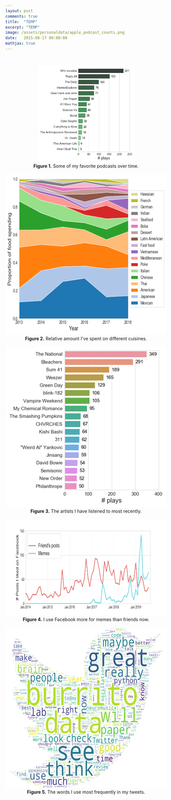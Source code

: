 ```yaml
---
layout: post
comments: true
title:  "TEMP"
excerpt: "TEMP"
image: /assets/personaldata/apple_podcast_counts.png
date:   2015-08-17 00:00:00
mathjax: true
---
```


&nbsp;
&nbsp;
<div class="imgcap" style="text-align:center">
<img src="/assets/personaldata/apple_podcast_counts_greens.png" height="300">
<div class="thecap" style="text-align:center"><b>Figure 1.</b> Some of my favorite podcasts over time.</div>
</div>
&nbsp;
&nbsp;

<div class="imgcap" style="text-align:center">
<img src="/assets/personaldata/boa_cuisines_stacked_proportion.png" height="500">
<div class="thecap" style="text-align:center"><b>Figure 2.</b> Relative amount I've spent on different cuisines.</div>
</div>
&nbsp;
&nbsp;

<div class="imgcap" style="text-align:center">
<img src="/assets/personaldata/spotify_plays_artist_counts.png" height="500">
<div class="thecap" style="text-align:center"><b>Figure 3.</b> The artists I have listened to most recently.</div>
</div>
&nbsp;
&nbsp;

<div class="imgcap" style="text-align:center">
<img src="/assets/personaldata/facebook_meme_likes_temporal.png" height="300">
<div class="thecap" style="text-align:center"><b>Figure 4.</b> I use Facebook more for memes than friends now.</div>
</div>
&nbsp;
&nbsp;

<div class="imgcap" style="text-align:center">
<img src="/assets/personaldata/twitter_my_tweets_wordcloud_good.png" height="500">
<div class="thecap" style="text-align:center"><b>Figure 5.</b> The words I use most frequently in my tweets.</div>
</div>
&nbsp;
&nbsp;
